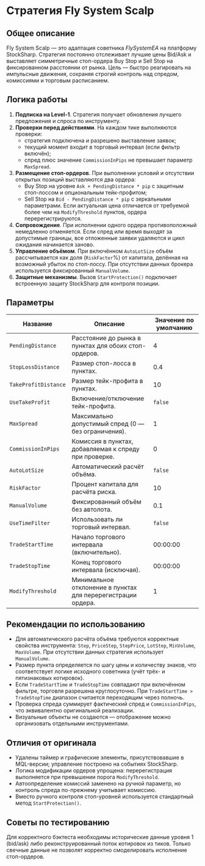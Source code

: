 # Стратегия Fly System Scalp

## Общее описание
Fly System Scalp — это адаптация советника *FlySystemEA* на платформу StockSharp. Стратегия постоянно отслеживает лучшие цены Bid/Ask и выставляет симметричные стоп-ордера Buy Stop и Sell Stop на фиксированном расстоянии от рынка. Цель — быстро реагировать на импульсные движения, сохраняя строгий контроль над спредом, комиссиями и торговым расписанием.

## Логика работы
1. **Подписка на Level-1**. Стратегия получает обновления лучшего предложения и спроса по инструменту.
2. **Проверки перед действиями**. На каждом тике выполняются проверки:
   * стратегия подключена и разрешено выставление заявок;
   * текущий момент входит в торговый интервал (если фильтр включён);
   * спред плюс значение `CommissionInPips` не превышает параметр `MaxSpread`.
3. **Размещение стоп-ордеров**. При выполнении условий и отсутствии открытых позиций выставляются два ордера:
   * Buy Stop на уровне `Ask + PendingDistance * pip` с защитным стоп-лоссом и опциональным тейк-профитом;
   * Sell Stop на `Bid - PendingDistance * pip` с зеркальными параметрами.
   Если актуальная цена отличается от требуемой более чем на `ModifyThreshold` пунктов, ордера перерегистрируются.
4. **Сопровождение**. При исполнении одного ордера противоположный немедленно отменяется. Если спред или время выходят за допустимые границы, все отложенные заявки удаляются и цикл ожидания начинается заново.
5. **Управление объёмом**. При включённом `AutoLotSize` объём рассчитывается как доля (`RiskFactor`%) от капитала, делённая на возможный убыток по стоп-лоссу. При отсутствии данных брокера используется фиксированный `ManualVolume`.
6. **Защитные механизмы**. Вызов `StartProtection()` подключает встроенную защиту StockSharp для контроля позиции.

## Параметры
| Название | Описание | Значение по умолчанию |
|----------|----------|-----------------------|
| `PendingDistance` | Расстояние до рынка в пунктах для обоих стоп-ордеров. | 4 |
| `StopLossDistance` | Размер стоп-лосса в пунктах. | 0.4 |
| `TakeProfitDistance` | Размер тейк-профита в пунктах. | 10 |
| `UseTakeProfit` | Включение/отключение тейк-профита. | `false` |
| `MaxSpread` | Максимально допустимый спред (0 — без ограничения). | 1 |
| `CommissionInPips` | Комиссия в пунктах, добавляемая к спреду при проверке. | 0 |
| `AutoLotSize` | Автоматический расчёт объёма. | `false` |
| `RiskFactor` | Процент капитала для расчёта риска. | 10 |
| `ManualVolume` | Фиксированный объём без автолота. | 0.1 |
| `UseTimeFilter` | Использовать ли торговый интервал. | `false` |
| `TradeStartTime` | Начало торгового интервала (включительно). | 00:00:00 |
| `TradeStopTime` | Конец торгового интервала (исключая). | 00:00:00 |
| `ModifyThreshold` | Минимальное отклонение в пунктах для перерегистрации ордера. | 1 |

## Рекомендации по использованию
* Для автоматического расчёта объёма требуются корректные свойства инструмента: `Step`, `PriceStep`, `StepPrice`, `LotStep`, `MinVolume`, `MaxVolume`. При отсутствии данных стратегия использует `ManualVolume`.
* Размер пункта определяется по шагу цены и количеству знаков, что соответствует логике исходного советника (учёт трёх- и пятизнаковых котировок).
* Если `TradeStartTime` и `TradeStopTime` совпадают при включённом фильтре, торговля разрешена круглосуточно. При `TradeStartTime > TradeStopTime` диапазон считается переходящим через полночь.
* Проверка спреда суммирует фактический спред и `CommissionInPips`, что эквивалентно оригинальной реализации.
* Визуальные объекты не создаются — отображение можно организовать отдельными инструментами.

## Отличия от оригинала
* Удалены таймер и графические элементы, присутствовавшие в MQL-версии; управление построено на событиях StockSharp.
* Логика модификации ордеров упрощена: перерегистрация выполняется при превышении порога `ModifyThreshold`.
* Автоопределение комиссий заменено на ручной параметр, но контроль спреда по-прежнему учитывает комиссию.
* Вместо ручного контроля стоп-уровней используется стандартный метод `StartProtection()`.

## Советы по тестированию
Для корректного бэктеста необходимы исторические данные уровня 1 (bid/ask) либо реконструированный поток котировок из тиков. Только свечные данные не позволят корректно смоделировать исполнение стоп-ордеров.
